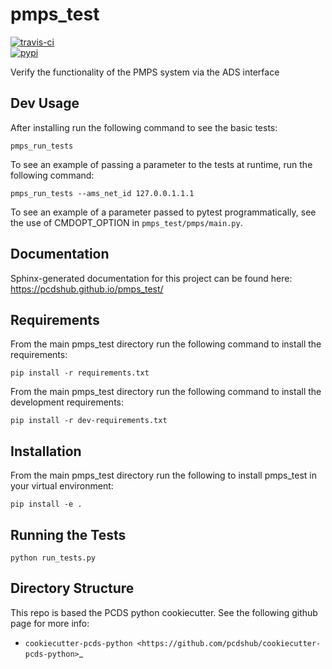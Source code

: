 # pmps_test

[![travis-ci](https://img.shields.io/travis/pcdshub/pmps_test.svg)](https://travis-ci.org/pcdshub/pmps_test)        
[![pypi](https://img.shields.io/pypi/v/pmps_test.svg)](https://pypi.python.org/pypi/pmps_test)

Verify the functionality of the PMPS system via the ADS interface

## Dev Usage

After installing run the following command to see the basic tests:

`pmps_run_tests`

To see an example of passing a parameter to the tests at runtime, run the following command:

`pmps_run_tests --ams_net_id 127.0.0.1.1.1`

To see an example of a parameter passed to pytest programmatically, see the use of CMDOPT_OPTION in `pmps_test/pmps/main.py`.

## Documentation

Sphinx-generated documentation for this project can be found here:
https://pcdshub.github.io/pmps_test/


## Requirements

From the main pmps_test directory run the following command to install the requirements:

`pip install -r requirements.txt`

From the main pmps_test directory run the following command to install the development requirements:

`pip install -r dev-requirements.txt`

## Installation

From the main pmps_test directory run the following to install pmps_test in your virtual environment:

`pip install -e .`

## Running the Tests

`python run_tests.py`
   
## Directory Structure

This repo is based the PCDS python cookiecutter. See the following github page for more info:

- `cookiecutter-pcds-python <https://github.com/pcdshub/cookiecutter-pcds-python>`_
